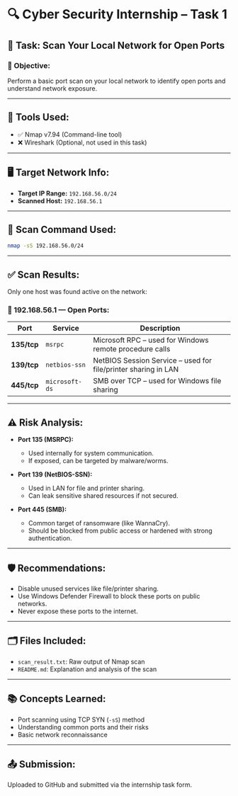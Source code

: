 
# 🔍 Cyber Security Internship – Task 1

## 📌 Task: Scan Your Local Network for Open Ports

### 🎯 Objective:
Perform a basic port scan on your local network to identify open ports and understand network exposure.

---

## 🧰 Tools Used:
- ✅ Nmap v7.94 (Command-line tool)
- ❌ Wireshark (Optional, not used in this task)

---

## 🖥️ Target Network Info:
- **Target IP Range:** `192.168.56.0/24`
- **Scanned Host:** `192.168.56.1`

---

## 📄 Scan Command Used:
```bash
nmap -sS 192.168.56.0/24
```

---

## ✅ Scan Results:
Only one host was found active on the network:

### 🔹 192.168.56.1 — Open Ports:
| Port | Service       | Description |
|------|----------------|-------------|
| **135/tcp** | `msrpc`        | Microsoft RPC – used for Windows remote procedure calls |
| **139/tcp** | `netbios-ssn`  | NetBIOS Session Service – used for file/printer sharing in LAN |
| **445/tcp** | `microsoft-ds` | SMB over TCP – used for Windows file sharing |

---

## ⚠️ Risk Analysis:

- **Port 135 (MSRPC):**
  - Used internally for system communication.
  - If exposed, can be targeted by malware/worms.

- **Port 139 (NetBIOS-SSN):**
  - Used in LAN for file and printer sharing.
  - Can leak sensitive shared resources if not secured.

- **Port 445 (SMB):**
  - Common target of ransomware (like WannaCry).
  - Should be blocked from public access or hardened with strong authentication.

---

## 🛡️ Recommendations:

- Disable unused services like file/printer sharing.
- Use Windows Defender Firewall to block these ports on public networks.
- Never expose these ports to the internet.

---

## 🗂️ Files Included:
- `scan_result.txt`: Raw output of Nmap scan
- `README.md`: Explanation and analysis of the scan

---

## 📚 Concepts Learned:
- Port scanning using TCP SYN (`-sS`) method
- Understanding common ports and their risks
- Basic network reconnaissance

---

## 📤 Submission:
Uploaded to GitHub and submitted via the internship task form.

